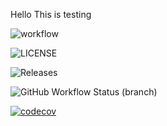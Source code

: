 Hello This is testing

![workflow](https://github.com/tryin2bdeveloper/Devops_Group5/actions/workflows/main.yml/badge.svg)

![LICENSE](https://img.shields.io/github/license/tryin2bdeveloper/Devops_Group5.svg?style=flat-square)

![Releases](https://img.shields.io/github/release/tryin2bdeveloper/Devops_Group5/all.svg?style=flat-square)

![GitHub Workflow Status (branch)](https://img.shields.io/github/actions/workflow/status/tryin2bdeveloper/Devops_Group5/.github%2Fworkflows%2Fmain.yml)

[![codecov](https://codecov.io/gh/tryin2bdeveloper/Devops_Group5/graph/badge.svg?token=2RWGXO7AUO)](https://codecov.io/gh/tryin2bdeveloper/Devops_Group5)